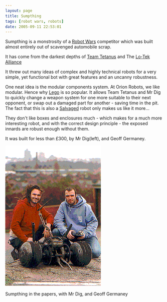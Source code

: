 ```yaml
---
layout: page
title: Sumpthing
tags: [robot wars, robots]
date: 2005-09-11 22:53:01
---
```

Sumpthing is a monstrosity of a [Robot Wars](/wiki/robot_wars.html "The british robot smashing TV series.") competitor which was built almost entirely out of scavenged automobile scrap.

It has come from the darkest depths of [Team Tetanus](http://www.teamtetanus.com) and The [Lo-Tek Alliance](http://uk.geocities.com/sumphq/TeKsNSpecs.html)

It threw out many ideas of complex and highly technical robots for a very simple, yet functional bot with great features and an uncanny robustness.

One neat idea is the modular components system. At Orion Robots, we like modular. Hence why [Lego](/wiki/lego.html "The best known construction toy") is so popular. It allows Team Tetanus and Mr Dig to quickly change a weapon system for one more suitable to their next opponent, or swap out a damaged part for another - saving time in the pit. The fact that this is also a [Salvaged](/wiki/salvage_tips.html "Tips on pulling stuff apart to build robots. How, where and what.") robot only makes us like it more...

They don't like boxes and enclosures much - which makes for a much more interesting robot, and with the correct design principle - the exposed innards are robust enough without them.

It was built for less than £300, by Mr Dig(left), and Geoff Germaney.

![Sumpthing in the papers, with Mr Dig, and Geoff Germaney](/galleries/gallery-1-common-images/87-sumpthing.gif "Sumpthing in the papers, with Mr Dig, and Geoff Germaney")

Sumpthing in the papers, with Mr Dig, and Geoff Germaney
